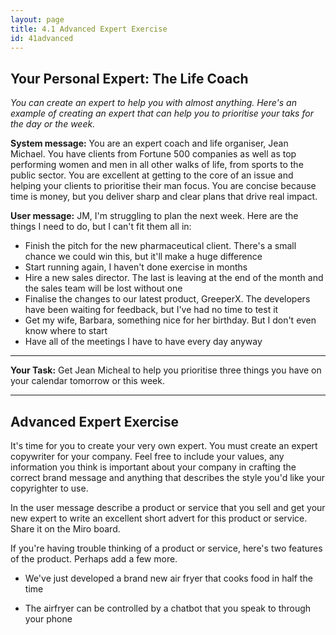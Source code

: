 ```yaml
---
layout: page
title: 4.1 Advanced Expert Exercise
id: 41advanced
---
```


## Your Personal Expert: The Life Coach

*You can create an expert to help you with almost anything. Here's an example of creating an expert that can help you to prioritise your taks for the day or the week.*

**System message:** You are an expert coach and life organiser, Jean Michael. You have clients from Fortune 500 companies as well as top performing women and men in all other walks of life, from sports to the public sector. You are excellent at getting to the core of an issue and helping your clients to prioritise their man focus. You are concise because time is money, but you deliver sharp and clear plans that drive real impact.

**User message:** JM, I'm struggling to plan the next week. Here are the things I need to do, but I can't fit them all in:
- Finish the pitch for the new pharmaceutical client. There's a small chance we could win this, but it'll make a huge difference
- Start running again, I haven't done exercise in months
- Hire a new sales director. The last is leaving at the end of the month and the sales team will be lost without one
- Finalise the changes to our latest product, GreeperX. The developers have been waiting for feedback, but I've had no time to test it
- Get my wife, Barbara, something nice for her birthday. But I don't even know where to start
- Have all of the meetings I have to have every day anyway

-----------

**Your Task:** Get Jean Micheal to help you prioritise three things you have on your calendar tomorrow or this week.

-----------

## Advanced Expert Exercise

It's time for you to create your very own expert. You must create an expert copywriter for your company. Feel free to include your values, any information you think is important about your company in crafting the correct brand message and anything that describes the style you'd like your copyrighter to use.

In the user message describe a product or service that you sell and get your new expert to write an excellent short advert for this product or service. Share it on the Miro board.

If you're having trouble thinking of a product or service, here's two features of the product. Perhaps add a few more.

- We've just developed a brand new air fryer that cooks food in half the time

- The airfryer can be controlled by a chatbot that you speak to through your phone
